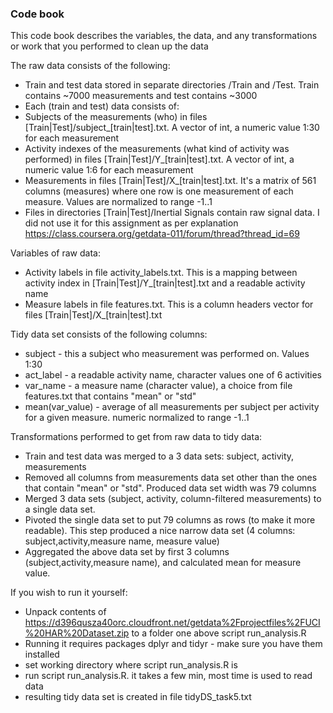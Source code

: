 ### Code book

This code book describes the variables, the data, and any transformations or work that you performed to clean up the data

The raw data consists of the following:
* Train and test data stored in separate directories /Train and /Test. Train contains ~7000 measurements and test contains ~3000
* Each (train and test) data consists of:
* Subjects of the measurements (who) in files [Train|Test]/subject_[train|test].txt. A vector of int, a numeric value 1:30 for each measurement
* Activity indexes of the measurements (what kind of activity was performed) in files [Train|Test]/Y_[train|test].txt. A vector of int, a numeric value 1:6 for each measurement
* Measurements in files [Train|Test]/X_[train|test].txt. It's a matrix of 561 columns (measures) where one row is one measurement of each measure. Values are normalized to range -1..1
* Files in directories [Train|Test]/Inertial Signals contain raw signal data. I did not use it for this assignment as per explanation https://class.coursera.org/getdata-011/forum/thread?thread_id=69

Variables of raw data:
* Activity labels in file activity_labels.txt. This is a mapping between activity index in [Train|Test]/Y_[train|test].txt and a readable activity name
* Measure labels in file features.txt. This is a column headers vector for files [Train|Test]/X_[train|test].txt

Tidy data set consists of the following columns:
* subject - this a subject who measurement was performed on. Values 1:30
* act_label - a readable activity name, character values one of 6 activities
* var_name - a measure name (character value), a choice from file features.txt that contains "mean" or "std"
* mean(var_value) - average of all measurements per subject per activity for a given measure. numeric normalized to range -1..1

Transformations performed to get from raw data to tidy data:
* Train and test data was merged to a 3 data sets: subject, activity, measurements
* Removed all columns from measurements data set other than the ones that contain "mean" or "std". Produced data set width was 79 columns
* Merged 3 data sets (subject, activity, column-filtered measurements) to a single data set.
* Pivoted the single data set to put 79 columns as rows (to make it more readable). This step produced a nice narrow data set (4 columns: subject,activity,measure name, measure value)
* Aggregated the above data set by first 3 columns (subject,activity,measure name), and calculated mean for measure value.

If you wish to run it yourself:
* Unpack contents of https://d396qusza40orc.cloudfront.net/getdata%2Fprojectfiles%2FUCI%20HAR%20Dataset.zip to a folder one above script run_analysis.R
* Running it requires packages dplyr and tidyr - make sure you have them installed
* set working directory where script run_analysis.R is
* run script run_analysis.R. it takes a few min, most time is used to read data
* resulting tidy data set is created in file tidyDS_task5.txt
